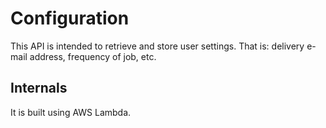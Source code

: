 # Configuration
This API is intended to retrieve and store user settings. That is: delivery e-mail address, frequency of job, etc.

## Internals
It is built using AWS Lambda.